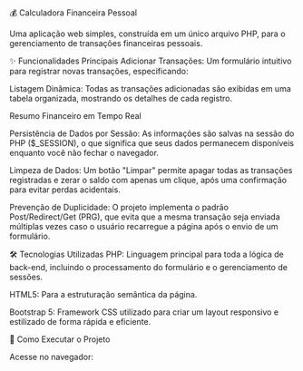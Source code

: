 💰 Calculadora Financeira Pessoal

Uma aplicação web simples, construída em um único arquivo PHP, para o gerenciamento de transações financeiras pessoais.


✨ Funcionalidades Principais
Adicionar Transações: Um formulário intuitivo para registrar novas transações, especificando:

Listagem Dinâmica: Todas as transações adicionadas são exibidas em uma tabela organizada, mostrando os detalhes de cada registro.

Resumo Financeiro em Tempo Real

Persistência de Dados por Sessão: As informações são salvas na sessão do PHP ($_SESSION), o que significa que seus dados permanecem disponíveis enquanto você não fechar o navegador.

Limpeza de Dados: Um botão "Limpar" permite apagar todas as transações registradas e zerar o saldo com apenas um clique, após uma confirmação para evitar perdas acidentais.

Prevenção de Duplicidade: O projeto implementa o padrão Post/Redirect/Get (PRG), que evita que a mesma transação seja enviada múltiplas vezes caso o usuário recarregue a página após o envio de um formulário.

🛠️ Tecnologias Utilizadas
PHP: Linguagem principal para toda a lógica de back-end, incluindo o processamento do formulário e o gerenciamento de sessões.

HTML5: Para a estruturação semântica da página.

Bootstrap 5: Framework CSS utilizado para criar um layout responsivo e estilizado de forma rápida e eficiente.

🚀 Como Executar o Projeto

Acesse no navegador: 
